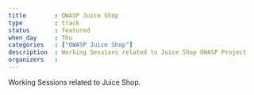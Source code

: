```yaml
---
title        : OWASP Juice Shop
type         : track
status       : featured
when_day     : Thu
categories   : ["OWASP Juice Shop"]
description  : Working Sessions related to Juice Shop OWASP Project
organizers   :
---
```


Working Sessions related to Juice Shop.

